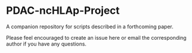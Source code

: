 # PDAC-ncHLAp-Project
A companion repository for scripts described in a forthcoming paper.

Please feel encouraged to create an issue here or email the corresponding author if you have any questions.
